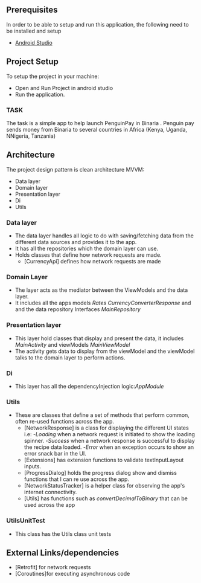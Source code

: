 
## Prerequisites
In order to be able to setup and run this application, the following need to be installed and setup
- [Android Studio](https://developer.android.com/studio)

## Project Setup

To setup the project in your machine:

- Open and Run Project in android studio
- Run the application.


### TASK 

The task is a simple app to help launch PenguinPay in Binaria .
Penguin pay sends money from Binaria to several countries in Africa (Kenya, Uganda, NNigeria, Tanzania)

## Architecture

The project design pattern is clean architecture MVVM:
- Data layer
- Domain layer
- Presentation layer
- Di
- Utils
  

### Data layer
- The data layer handles all logic to do with saving/fetching data from the  different data sources and provides it to the app.
- It  has all the repositories which the domain layer can use.
- Holds classes that define how network requests are made.
    - [CurrencyApi] defines how network requests are made
  
### Domain Layer
- The layer  acts as the mediator between the ViewModels and the data layer.
- It includes all the apps models *Rates* *CurrencyConverterResponse* and and the data repository Interfaces *MainRepository* 

### Presentation layer
- This layer hold classes that display and present the data, it includes *MainActivity* and viewModels *MainViewModel*
- The activity gets data to display from the viewModel and the viewModel talks to the domain layer to perform actions.

### Di
- This layer has all the dependencyInjection logic:*AppModule* 


### Utils
- These are classes that define a set of methods that perform common, often re-used functions across the app.
    - [NetworkResponse] is a class for displaying the different UI states i.e:
      -*Loading* when a network request is initiated to show the loading spinner.
      -*Success* when a network response is successful to display the recipe data loaded.
      -*Error* when an exception occurs to show an error snack bar in the UI.
    - [Extensions] has extension functions to validate textInputLayout inputs.
    - [ProgressDialog] holds the progress dialog show and dismiss functions that I can re use across the app.
    - [NetworkStatusTracker] is a helper class for observing the app's internet connectivity.
    - [Utils] has functions such as *convertDecimalToBinary* that can be used across the app

### UtilsUnitTest
- This class has the Utils class unit tests

## External Links/dependencies
- [Retrofit] for network requests
- [Coroutines]for executing  asynchronous code


